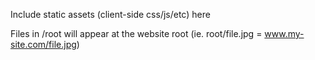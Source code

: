 Include static assets (client-side css/js/etc) here

Files in /root will appear at the website root (ie. root/file.jpg = www.my-site.com/file.jpg)